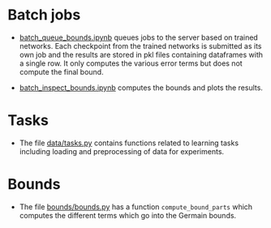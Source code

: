 # Batch jobs

* [batch_queue_bounds.ipynb](batch_queue_bounds.ipynb) queues jobs to the server based on trained networks. Each checkpoint from the trained networks is submitted as its own job and the results are stored in pkl files containing dataframes with a single row. It only computes the various error terms but does not compute the final bound. 

* [batch_inspect_bounds.ipynb](batch_inspect_bounds.ipynb) computes the bounds and plots the results.

# Tasks

* The file [data/tasks.py](data/tasks.py) contains functions related to learning tasks including loading and preprocessing of data for experiments. 

# Bounds

* The file [bounds/bounds.py](bounds/bounds.py) has a function ```compute_bound_parts``` which computes the different terms which go into the Germain bounds. 
